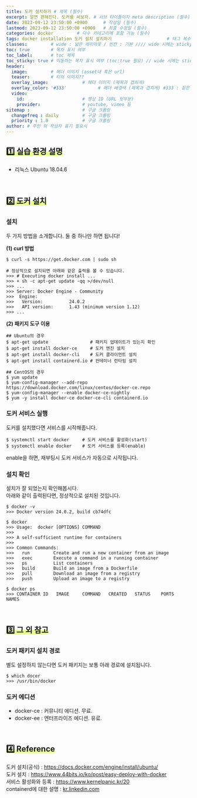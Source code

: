 ```yaml
---
title: 도커 설치하기 # 제목 (필수)
excerpt: 알면 편해진다. 도커를 써보자. # 서브 타이틀이자 meta description (필수)
date: 2023-09-12 23:50:00 +0900      # 작성일 (필수)
lastmod: 2023-09-12 23:50:00 +0900   # 최종 수정일 (필수)
categories: docker         # 다수 카테고리에 포함 가능 (필수)
tags: docker installation 도커 설치 설치하기                     # 태그 복수개 가능 (필수)
classes:         # wide : 넓은 레이아웃 / 빈칸 : 기본 //// wide 시에는 sticky toc 불가
toc: true        # 목차 표시 여부
toc_label:       # toc 제목
toc_sticky: true # 이동하는 목차 표시 여부 (toc:true 필요) // wide 시에는 sticky toc 불가
header: 
  image:         # 헤더 이미지 (asset내 혹은 url)
  teaser:        # 티저 이미지??
  overlay_image:             # 헤더 이미지 (제목과 겹치게)
  overlay_color: '#333'            # 헤더 배경색 (제목과 겹치게) #333 : 짙은 회색 (필수)
  video:
    id:                      # 영상 ID (URL 뒷부분)
    provider:                # youtube, vimeo 등
sitemap :                    # 구글 크롤링
  changefreq : daily         # 구글 크롤링
  priority : 1.0             # 구글 크롤링
author: # 주인 외 작성자 표기 필요시
---
```

<!--postNo: 20230912_001-->

## <span style='background:linear-gradient(to top, #e8ff94 50%, transparent 50%)'> 1️⃣ 실습 환경 설명</span>

- 리눅스 Ubuntu 18.04.6

<br>

## <span style='background:linear-gradient(to top, #e8ff94 50%, transparent 50%)'> 2️⃣ 도커 설치  </span>

### 설치

두 가지 방법을 소개합니다. 둘 중 하나만 하면 됩니다!  

**(1) curl 방법**

```terminal
$ curl -s https://get.docker.com | sudo sh

# 정상적으로 설치되면 아래와 같은 출력을 볼 수 있습니다.
>>> # Executing docker install ...
>>> + sh -c apt-get update -qq >/dev/null
>>> ...
>>> Server: Docker Engine - Community
>>>  Engine:
>>>   Version:          24.0.2
>>>   API version:      1.43 (minimum version 1.12)
>>> ...
```

**(2) 패키지 도구 이용**

```terminal
## Ubuntu의 경우
$ apt-get update                # 패키지 업데이트가 있는지 확인
$ apt-get install docker-ce     # 도커 엔진 설치
$ apt-get install docker-cli    # 도커 클라이언트 설치
$ apt-get install containerd.io # 컨테이너 런타임 설치

## CentOS의 경우
$ yum update
$ yum-config-manager --add-repo https://download.docker.com/linux/centos/docker-ce.repo
$ yum-config-manager --enable docker-ce-nightly
$ yum -y install docker-ce docker-ce-cli containerd.io
```

### 도커 서비스 실행

도커를 설치했다면 서비스를 시작해줍니다.  

```terminal
$ systemctl start docker     # 도커 서비스를 활성화(start)
$ systemctl enable docker    # 도커 서비스를 등록(enable)
```

enable을 하면, 재부팅시 도커 서비스가 자동으로 시작됩니다.  

### 설치 확인

설치가 잘 되었는지 확인해봅시다.  
아래와 같이 출력된다면, 정상적으로 설치된 것입니다.  

```terminal
$ docker -v
>>> Docker version 24.0.2, build cb74dfc

$ docker
>>> Usage:  docker [OPTIONS] COMMAND
>>> 
>>> A self-sufficient runtime for containers
>>> 
>>> Common Commands:
>>>   run         Create and run a new container from an image
>>>   exec        Execute a command in a running container
>>>   ps          List containers
>>>   build       Build an image from a Dockerfile
>>>   pull        Download an image from a registry
>>>   push        Upload an image to a registry

$ docker ps
>>> CONTAINER ID   IMAGE     COMMAND   CREATED   STATUS    PORTS     NAMES
```

<br>

## <span style='background:linear-gradient(to top, #e8ff94 50%, transparent 50%)'> 3️⃣ 그 외 참고  </span>

### 도커 패키지 설치 경로

별도 설정하지 않는다면 도커 패키지는 보통 아래 경로에 설치됩니다.  

```terminal
$ which docer
>>> /usr/bin/docker
```

### 도커 에디션

- docker-ce : 커뮤니티 에디션. 무료.  
- docker-ee : 엔터프라이즈 에디션. 유료.  

<br>

## <span style='background:linear-gradient(to top, #e8ff94 50%, transparent 50%)'> 4️⃣ Reference  </span>

도커 설치(공식) : https://docs.docker.com/engine/install/ubuntu/  
도커 설치 : https://www.44bits.io/ko/post/easy-deploy-with-docker  
서비스 활성화와 등록 : https://www.kernelpanic.kr/20  
containerd에 대한 설명 : [kr.linkedin.com](https://kr.linkedin.com/pulse/containerd는-무엇이고-왜-중요할까-sean-lee)  